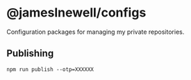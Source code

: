 # @jameslnewell/configs

Configuration packages for managing my private repositories.

## Publishing

```
npm run publish --otp=XXXXXX
```
